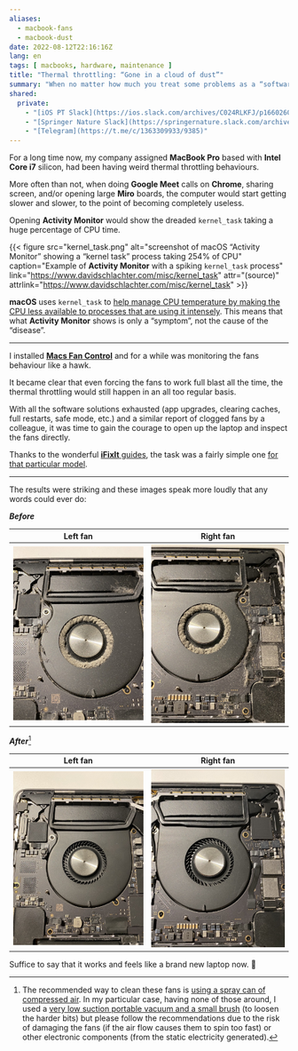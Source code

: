 ```yaml
---
aliases:
  - macbook-fans
  - macbook-dust
date: 2022-08-12T22:16:16Z
lang: en
tags: [ macbooks, hardware, maintenance ]
title: "Thermal throttling: “Gone in a cloud of dust”"
summary: "When no matter how much you treat some problems as a “software” issue, there’s no escaping the “hardware” truth."
shared:
  private:
    - "[iOS PT Slack](https://ios.slack.com/archives/C024RLKFJ/p1660260446400299)"
    - "[Springer Nature Slack](https://springernature.slack.com/archives/C02M6RD1EPK/p1660299800414609?thread_ts=1657727605.821679&channel=C02M6RD1EPK&message_ts=1660299800.414609)"
    - "[Telegram](https://t.me/c/1363309933/9385)"
---
```


For a long time now, my company assigned **MacBook Pro** based with **Intel Core i7** silicon, had been having weird thermal throttling behaviours.

More often than not, when doing **Google Meet** calls on **Chrome**, sharing screen, and/or opening large **Miro** boards, the computer would start getting slower and slower, to the point of becoming completely useless.

Opening **Activity Monitor** would show the dreaded `kernel_task` taking a huge percentage of CPU  time.

{{< figure src="kernel_task.png" alt="screenshot of macOS “Activity Monitor” showing a “kernel task” process taking 254% of CPU" caption="Example of **Activity Monitor** with a spiking `kernel_task` process" link="https://www.davidschlachter.com/misc/kernel_task" attr="(source)" attrlink="https://www.davidschlachter.com/misc/kernel_task" >}}

**macOS** uses `kernel_task` to [help manage CPU temperature by making the CPU less available to processes that are using it intensely](https://support.apple.com/en-us/102172). This means that what **Activity Monitor** shows is only a “symptom”, not the cause of the “disease”.

---

I installed [**Macs Fan Control**](https://crystalidea.com/macs-fan-control) and for a while was monitoring the fans behaviour like a hawk.

It became clear that even forcing the fans to work full blast all the time, the thermal throttling would still happen in an all too regular basis.

With all the software solutions exhausted (app upgrades, clearing caches, full restarts, safe mode, etc.) and a similar report of clogged fans by a colleague, it was time to gain the courage to open up the laptop and inspect the fans directly.

Thanks to the wonderful [**iFixIt** guides](https://www.ifixit.com/Device/MacBook_Pro), the task was a fairly simple one [for that particular model](https://www.ifixit.com/Guide/MacBook+Pro+16-Inch+2019+Lower+Case+Replacement/135013).

---

The results were striking and these images speak more loudly that any words could ever do:

***Before***

| Left fan | Right fan |
|----------|-----------|
| ![left mackbook pro fan clogged up with dust, blocking all of the air flow dividers](left-fan-before.jpg) | ![right mackbook pro fan clogged up with dust, blocking all of the air flow dividers](right-fan-before.jpg) |

***After***[^fn1]

| Left fan | Right fan |
|----------|-----------|
| ![left mackbook pro fan completely clean with the air dividers visible](left-fan-after.jpg) | ![right mackbook pro fan completely clean with the air dividers visible](right-fan-after.jpg) |

Suffice to say that it works and feels like a brand new laptop now. 🎉

[^fn1]: The recommended way to clean these fans is [using a spray can of compressed air](https://superuser.com/a/199540/54980). In my particular case, having none of those around, I used a [very low suction portable vacuum and a small brush](tools.jpg) (to loosen the harder bits) but please follow the recommendations due to the risk of damaging the fans (if the air flow causes them to spin too fast) or other electronic components (from the static electricity generated).
